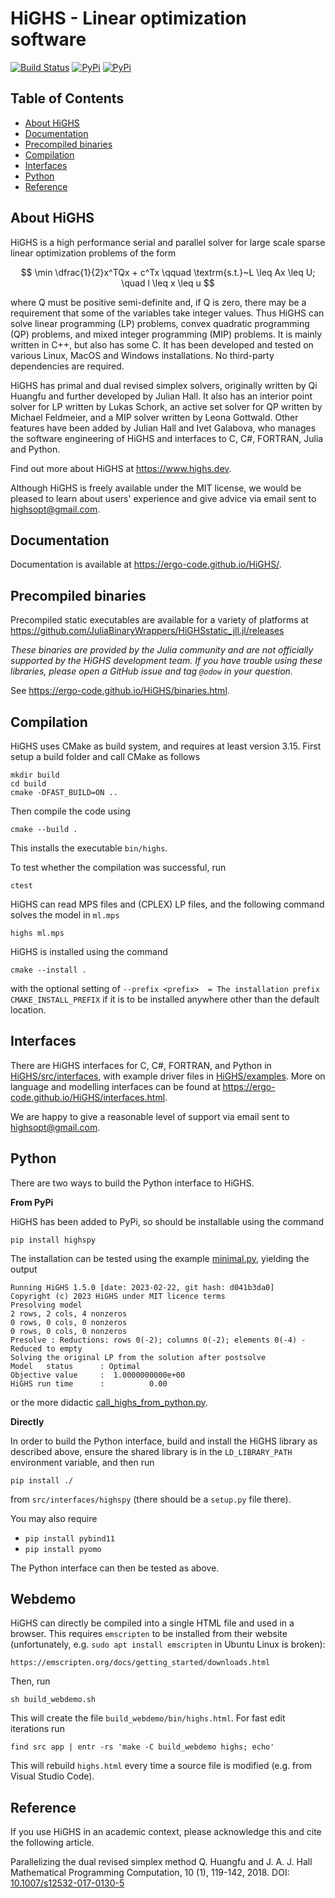 # HiGHS - Linear optimization software

[![Build Status](https://github.com/ERGO-Code/HiGHS/workflows/build/badge.svg)](https://github.com/ERGO-Code/HiGHS/actions?query=workflow%3Abuild+branch%3Amaster)
[![PyPi](https://img.shields.io/pypi/v/highspy.svg)](https://pypi.python.org/pypi/highspy)
[![PyPi](https://img.shields.io/pypi/dm/highspy.svg)](https://pypi.python.org/pypi/highspy)

## Table of Contents

*   [About HiGHS](#about-highs)
*   [Documentation](#documentation)
*   [Precompiled binaries](#precompiled-binaries)
*   [Compilation](#compilation)
*   [Interfaces](#interfaces)
*   [Python](#python)
*   [Reference](#reference)

About HiGHS 
-----------

HiGHS is a high performance serial and parallel solver for large scale sparse
linear optimization problems of the form

$$ \min \dfrac{1}{2}x^TQx + c^Tx \qquad \textrm{s.t.}~L \leq Ax \leq U; \quad l \leq x \leq u $$

where Q must be positive semi-definite and, if Q is zero, there may be a requirement that some of the variables take integer values. Thus HiGHS can solve linear programming (LP) problems, convex quadratic programming (QP) problems, and mixed integer programming (MIP) problems. It is mainly written in C++, but also has some C. It has been developed and tested on various Linux, MacOS and Windows installations. No third-party dependencies are required.

HiGHS has primal and dual revised simplex solvers, originally written by Qi Huangfu and further developed by Julian Hall. It also has an interior point solver for LP written by Lukas Schork, an active set solver for QP written by Michael Feldmeier, and a MIP solver written by Leona Gottwald. Other features have been added by Julian Hall and Ivet Galabova, who manages the software engineering of HiGHS and interfaces to C, C#, FORTRAN, Julia and Python.

Find out more about HiGHS at https://www.highs.dev.

Although HiGHS is freely available under the MIT license, we would be pleased to learn about users' experience and give advice via email sent to highsopt@gmail.com.

Documentation
-------------

Documentation is available at https://ergo-code.github.io/HiGHS/.

Precompiled binaries
--------------------

Precompiled static executables are available for a variety of platforms at
https://github.com/JuliaBinaryWrappers/HiGHSstatic_jll.jl/releases

_These binaries are provided by the Julia community and are not officially supported by the HiGHS development team. If you have trouble using these libraries, please open a GitHub issue and tag `@odow` in your question._

See https://ergo-code.github.io/HiGHS/binaries.html.

Compilation
-----------

HiGHS uses CMake as build system, and requires at least version 3.15. First setup a build folder and call CMake as follows

    mkdir build
    cd build
    cmake -DFAST_BUILD=ON ..

Then compile the code using

    cmake --build . 

This installs the executable `bin/highs`.

To test whether the compilation was successful, run

    ctest

HiGHS can read MPS files and (CPLEX) LP files, and the following command
solves the model in `ml.mps`

    highs ml.mps
    
HiGHS is installed using the command

    cmake --install .

with the optional setting of `--prefix <prefix>  = The installation prefix CMAKE_INSTALL_PREFIX` if it is to be installed anywhere other than the default location.

Interfaces 
----------

There are HiGHS interfaces for C, C#, FORTRAN, and Python in [HiGHS/src/interfaces](https://github.com/ERGO-Code/HiGHS/blob/master/src/interfaces), with example driver files in [HiGHS/examples](https://github.com/ERGO-Code/HiGHS/blob/master/examples). More on language and modelling interfaces can be found at https://ergo-code.github.io/HiGHS/interfaces.html.

We are happy to give a reasonable level of support via email sent to highsopt@gmail.com.

Python
------

There are two ways to build the Python interface to HiGHS. 

__From PyPi__

HiGHS has been added to PyPi, so should be installable using the command 

    pip install highspy

The installation can be tested using the example [minimal.py](https://github.com/ERGO-Code/HiGHS/blob/master/examples/minimal.py), yielding the output

    Running HiGHS 1.5.0 [date: 2023-02-22, git hash: d041b3da0]
    Copyright (c) 2023 HiGHS under MIT licence terms
    Presolving model
    2 rows, 2 cols, 4 nonzeros
    0 rows, 0 cols, 0 nonzeros
    0 rows, 0 cols, 0 nonzeros
    Presolve : Reductions: rows 0(-2); columns 0(-2); elements 0(-4) - Reduced to empty
    Solving the original LP from the solution after postsolve
    Model   status      : Optimal
    Objective value     :  1.0000000000e+00
    HiGHS run time      :          0.00

or the more didactic [call_highs_from_python.py](https://github.com/ERGO-Code/HiGHS/blob/master/examples/call_highs_from_python.py). 

__Directly__

In order to build the Python interface, build and install the HiGHS
library as described above, ensure the shared library is in the
`LD_LIBRARY_PATH` environment variable, and then run

    pip install ./

from `src/interfaces/highspy` (there should be a `setup.py` file there).

You may also require

* `pip install pybind11`
* `pip install pyomo`

The Python interface can then be tested as above.

Webdemo
-------

HiGHS can directly be compiled into a single HTML file and used
in a browser. This requires `emscripten` to be installed from their website
(unfortunately, e.g. `sudo apt install emscripten` in Ubuntu Linux is broken):

    https://emscripten.org/docs/getting_started/downloads.html

Then, run

    sh build_webdemo.sh

This will create the file `build_webdemo/bin/highs.html`. For fast edit
iterations run

    find src app | entr -rs 'make -C build_webdemo highs; echo'

This will rebuild `highs.html` every time a source file is modified (e.g.
from Visual Studio Code).

Reference
---------

If you use HiGHS in an academic context, please acknowledge this and cite the following article.

Parallelizing the dual revised simplex method
Q. Huangfu and J. A. J. Hall
Mathematical Programming Computation, 10 (1), 119-142, 2018.
DOI: [10.1007/s12532-017-0130-5](https://link.springer.com/article/10.1007/s12532-017-0130-5)
